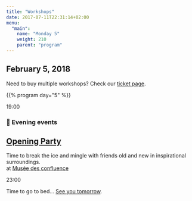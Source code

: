 ```yaml
---
title: "Workshops"
date: 2017-07-11T22:31:14+02:00
menu:
  "main":
    name: "Monday 5"
    weight: 210
    parent: "program"
---
```

## February 5, 2018
Need to buy multiple workshops? Check our [ticket page](/tickets).

{{% program day="5" %}}

<div class="fullwidth spacer-t-b bg-purple text-white">
  <div class="container content spacer-t-b">
    <div class="program-list program-list-day program-evening">
      <div class="program-item-date program-item-milestone">
        <p>19:00</p>
      </div>
      <div class="program-item program-item-milestone program-item-full-line">
        <h3>🌙 Evening events</h3>
      </div>
      <div class="program-item-date">
      </div>
      <div class="program-item program-item-2-line">
        <h2><a href="/venues/opening/" class="text-white">Opening Party</a></h2><p>
          Time to break the ice and mingle with friends old and new in inspirational surroundings.<br>
          at <a href="#">Musée des confluence</a></p>
      </div>
      <div class="program-item-date program-item-milestone">
        <p>23:00</p>
      </div>
      <div class="program-item program-item-milestone program-item-full-line">
        <p>Time to go to bed… <a href="/program/6_tuesday/">See you tomorrow</a>.</p>
      </div>
    </div>
  </div>
</div>
